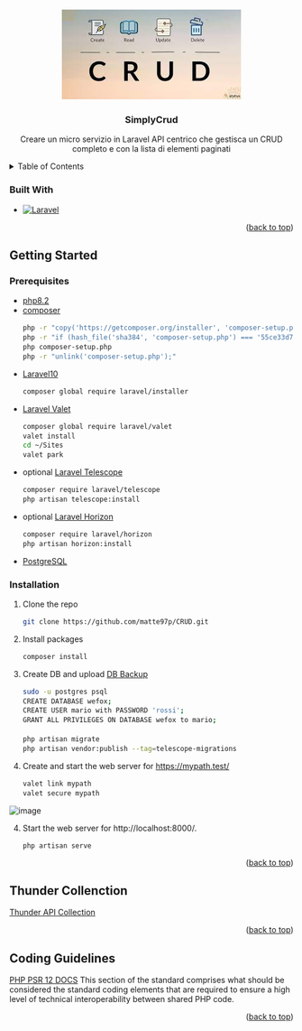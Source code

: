 <a name="readme-top"></a>

<!-- PROJECT LOGO -->
<br />
<div align="center">
  <a href="https://github.com/matte97p/CRUD">
    <img src="storage/app/public/download.jpeg" alt="Logo">
  </a>

  <h3 align="center">SimplyCrud</h3>
  
  Creare un micro servizio in Laravel API centrico che gestisca un CRUD completo e con la lista di elementi paginati
</div>

<!-- TABLE OF CONTENTS -->
<details>
  <summary>Table of Contents</summary>
  <ol>
    <li><a href="#built-with">Built With</a></li>
    <li>
      <a href="#getting-started">Getting Started</a>
      <ul>
        <li><a href="#prerequisites">Prerequisites</a></li>
        <li><a href="#installation">Installation</a></li>
      </ul>
    </li>
    <li><a href="#thunder-collenction">Thunder Collenction</a></li>
    <li><a href="#coding-guidelines">Coding Guidelines</a></li>
  </ol>
</details>

<!-- BUILT WITH -->

### Built With

<!---   [![Angular][angular.io]][angular-url]-->
-   [![Laravel][laravel.com]][laravel-url]

<p align="right">(<a href="#readme-top">back to top</a>)</p>

<!-- GETTING STARTED -->

## Getting Started

### Prerequisites

-   [php8.2][php8.2-download]
-   [composer][composer-download]
    ```sh
    php -r "copy('https://getcomposer.org/installer', 'composer-setup.php');"
    php -r "if (hash_file('sha384', 'composer-setup.php') === '55ce33d7678c5a611085589f1f3ddf8b3c52d662cd01d4ba75c0ee0459970c2200a51f492d557530c71c15d8dba01eae') { echo 'Installer verified'; } else { echo 'Installer corrupt'; unlink('composer-setup.php'); } echo PHP_EOL;"
    php composer-setup.php
    php -r "unlink('composer-setup.php');"
    ```
-   [Laravel10][laravel10-download]
    ```sh
    composer global require laravel/installer
    ```
-   [Laravel Valet][laravel-valet-download]
    ```sh
    composer global require laravel/valet
    valet install
    cd ~/Sites
    valet park
    ```
-   optional [Laravel Telescope][laravel-telescope-download]
    ```sh
    composer require laravel/telescope
    php artisan telescope:install
    ```
-   optional [Laravel Horizon][laravel-horizon-download]
    ```sh
    composer require laravel/horizon
    php artisan horizon:install
    ```
-   [PostgreSQL][postgresql-download]

### Installation

1. Clone the repo
    ```sh
    git clone https://github.com/matte97p/CRUD.git
    ```
2. Install packages
    ```sh
    composer install
    ```
3. Create DB and upload [DB Backup][DB_DUMP]
    ```sh
    sudo -u postgres psql
    CREATE DATABASE wefox;
    CREATE USER mario with PASSWORD 'rossi';
    GRANT ALL PRIVILEGES ON DATABASE wefox to mario;
    
    php artisan migrate
    php artisan vendor:publish --tag=telescope-migrations
    ```
    
4. Create and start the web server for https://mypath.test/
    ```sh
    valet link mypath
    valet secure mypath
    ```
![image](https://user-images.githubusercontent.com/81815192/230135024-a4b21d89-2ec2-4a77-8308-4c755420c6aa.png)

4. Start the web server for http://localhost:8000/.

    ```
    php artisan serve
    ```

<p align="right">(<a href="#readme-top">back to top</a>)</p>

<!-- Thunder Collenction -->

## Thunder Collenction

[Thunder API Collection][thunder]

<p align="right">(<a href="#readme-top">back to top</a>)</p>

<!-- Coding Guide Line -->

## Coding Guidelines

[PHP PSR 12 DOCS][php_psr12]
This section of the standard comprises what should be considered the standard coding elements that are required to ensure a high level of technical interoperability between shared PHP code.

<p align="right">(<a href="#readme-top">back to top</a>)</p>

<!-- MARKDOWN LINKS & IMAGES -->

[angular.io]: https://img.shields.io/badge/Angular-DD0031?style=for-the-badge&logo=angular&logoColor=white
[angular-url]: https://angular.io/
[laravel.com]: https://img.shields.io/badge/Laravel-FF2D20?style=for-the-badge&logo=laravel&logoColor=white
[laravel-url]: https://laravel.com
[php8.2-download]: https://www.php.net/downloads.php
[composer-download]: https://getcomposer.org/download/
[laravel10-download]: https://laravel.com/docs/10.x/installation
[laravel-valet-download]: https://laravel.com/docs/10.x/valet
[laravel-telescope-download]: https://laravel.com/docs/10.x/telescope
[laravel-horizon-download]: https://laravel.com/docs/10.x/horizon
[postgresql-download]: https://www.postgresql.org/download/
[php_psr12]: https://www.php-fig.org/psr/psr-12/
[thunder]: https://github.com/matte97p/WeFox/blob/5f2d1fa0fd21bb78daa8494d91a73b80d8ef4fa2/thunder-collection_WeFox.json
[DB_DUMP]: https://github.com/matte97p/WeFox/blob/5f2d1fa0fd21bb78daa8494d91a73b80d8ef4fa2/dump-wefox-202304032335
